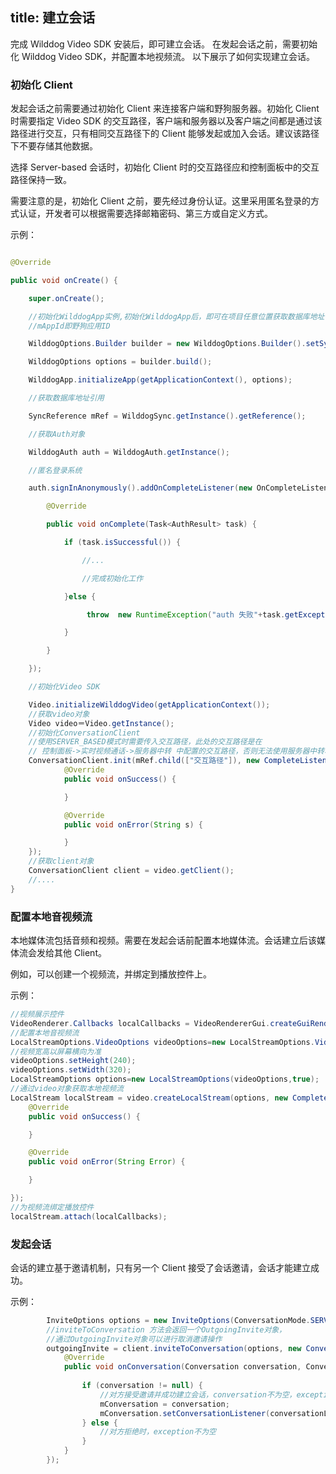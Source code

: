 ﻿title: 建立会话
---

完成 Wilddog Video SDK 安装后，即可建立会话。
在发起会话之前，需要初始化 Wilddog Video SDK，并配置本地视频流。
以下展示了如何实现建立会话。

### 初始化 Client

发起会话之前需要通过初始化 Client 来连接客户端和野狗服务器。初始化 Client 时需要指定 Video SDK 的交互路径，客户端和服务器以及客户端之间都是通过该路径进行交互，只有相同交互路径下的 Client 能够发起或加入会话。建议该路径下不要存储其他数据。

选择 Server-based 会话时，初始化 Client 时的交互路径应和控制面板中的交互路径保持一致。

需要注意的是，初始化 Client 之前，要先经过身份认证。这里采用匿名登录的方式认证，开发者可以根据需要选择邮箱密码、第三方或自定义方式。

示例：

```java

@Override

public void onCreate() { 

    super.onCreate(); 

    //初始化WilddogApp实例,初始化WilddogApp后，即可在项目任意位置获取数据库地址引用
    //mAppId即野狗应用ID

    WilddogOptions.Builder builder = new WilddogOptions.Builder().setSyncUrl("http://"+ mAppId +".wilddogio.com");

    WilddogOptions options = builder.build();

    WilddogApp.initializeApp(getApplicationContext(), options);

    //获取数据库地址引用

    SyncReference mRef = WilddogSync.getInstance().getReference();

    //获取Auth对象

    WilddogAuth auth = WilddogAuth.getInstance();

    //匿名登录系统

    auth.signInAnonymously().addOnCompleteListener(new OnCompleteListener<AuthResult>() {

        @Override

        public void onComplete(Task<AuthResult> task) {

            if (task.isSuccessful()) {

                //...

                //完成初始化工作 

            }else {

                 throw  new RuntimeException("auth 失败"+task.getException().getMessage());

            }

        }

    });

    //初始化Video SDK

    Video.initializeWilddogVideo(getApplicationContext());
    //获取video对象
    Video video＝Video.getInstance();
    //初始化ConversationClient
    //使用SERVER_BASED模式时需要传入交互路径，此处的交互路径是在 
    // 控制面板->实时视频通话->服务器中转 中配置的交互路径，否则无法使用服务器中转功能
    ConversationClient.init(mRef.child(["交互路径"]), new CompleteListener() {
            @Override
            public void onSuccess() {

            }

            @Override
            public void onError(String s) {

            }
    });
    //获取client对象
    ConversationClient client = video.getClient();
    //....
}

```


### 配置本地音视频流

本地媒体流包括音频和视频。需要在发起会话前配置本地媒体流。会话建立后该媒体流会发给其他 Client。

例如，可以创建一个视频流，并绑定到播放控件上。

示例：

```java
//视频展示控件
VideoRenderer.Callbacks localCallbacks = VideoRendererGui.createGuiRenderer(0, 0, 100, 75, RendererCommon.ScalingType.SCALE_ASPECT_FILL, true); 
//配置本地音视频流
LocalStreamOptions.VideoOptions videoOptions=new LocalStreamOptions.VideoOptions(true);
//视频宽高以屏幕横向为准
videoOptions.setHeight(240);
videoOptions.setWidth(320);
LocalStreamOptions options=new LocalStreamOptions(videoOptions,true);
//通过video对象获取本地视频流
LocalStream localStream = video.createLocalStream(options, new CompleteListener() { 
    @Override 
    public void onSuccess() {

    } 

    @Override 
    public void onError(String Error) { 

    } 

}); 
//为视频流绑定播放控件
localStream.attach(localCallbacks);

```


### 发起会话

会话的建立基于邀请机制，只有另一个 Client 接受了会话邀请，会话才能建立成功。

示例：


```java
        InviteOptions options = new InviteOptions(ConversationMode.SERVER_BASED, participants, stream);
        //inviteToConversation 方法会返回一个OutgoingInvite对象，
        //通过OutgoingInvite对象可以进行取消邀请操作
        outgoingInvite = client.inviteToConversation(options, new ConversationCallback() {
            @Override
            public void onConversation(Conversation conversation, ConversationException exception) {
            
                if (conversation != null) {
                    //对方接受邀请并成功建立会话，conversation不为空，exception为空
                    mConversation = conversation;
                    mConversation.setConversationListener(conversationListener);
                } else {
                    //对方拒绝时，exception不为空
                }
            }
        });
```


